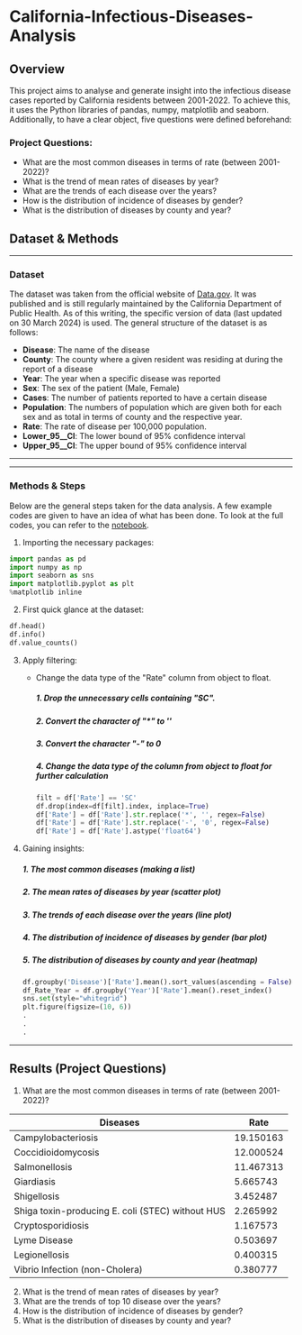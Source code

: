 # California-Infectious-Diseases-Analysis
## Overview
This project aims to analyse and generate insight into the infectious disease cases reported by California residents between 2001-2022. To achieve this, it uses the Python libraries of pandas, numpy, matplotlib and seaborn. Additionally, to have a clear object, five questions were defined beforehand:

### Project Questions:
* What are the most common diseases in terms of rate (between 2001-2022)?
* What is the trend of mean rates of diseases by year?
* What are the trends of each disease over the years?
* How is the distribution of incidence of diseases by gender?
* What is the distribution of diseases by county and year?

## Dataset & Methods

---
### Dataset
The dataset was taken from the official website of [Data.gov](https://catalog.data.gov/dataset/infectious-diseases-by-disease-county-year-and-sex-6e856). It was published and is still regularly maintained by the California Department of Public Health. As of this writing, the specific version of data (last updated on 30 March 2024) is used. The general structure of the dataset is as follows:
* **Disease**: The name of the disease
* **County**: The county where a given resident was residing at during the report of a disease
* **Year**: The year when a specific disease was reported
* **Sex**: The sex of the patient (Male, Female)
* **Cases**: The number of patients reported to have a certain disease
* **Population**: The numbers of population which are given both for each sex and as total in terms of county and the respective year.
* **Rate**: The rate of disease per 100,000 population.
* **Lower_95__CI**: The lower bound of 95% confidence interval
* **Upper_95__CI**: The upper bound of 95% confidence interval
---
---
### Methods & Steps
Below are the general steps taken for the data analysis. A few example codes are given to have an idea of what has been done. To look at the full codes, you can refer to the [notebook](aaa).
1. Importing the necessary packages:

```python
import pandas as pd
import numpy as np
import seaborn as sns
import matplotlib.pyplot as plt
%matplotlib inline
```

2. First quick glance at the dataset:
```python
df.head()
df.info()
df.value_counts()
```

3. Apply filtering:
   * Change the data type of the "Rate" column from object to float.
     ##### 1. Drop the unnecessary cells containing "SC".
     ##### 2. Convert the character of "*" to ''
     ##### 3. Convert the character "-" to 0
     ##### 4. Change the data type of the column from object to float for further calculation

      ```python
      filt = df['Rate'] == 'SC'
      df.drop(index=df[filt].index, inplace=True)
      df['Rate'] = df['Rate'].str.replace('*', '', regex=False)
      df['Rate'] = df['Rate'].str.replace('-', '0', regex=False)
      df['Rate'] = df['Rate'].astype('float64')
      ```
 4. Gaining insights:
    ##### 1. The most common diseases (*making a list*)
    ##### 2. The mean rates of diseases by year (*scatter plot*)
    ##### 3. The trends of each disease over the years (*line plot*)
    ##### 4. The distribution of incidence of diseases by gender (*bar plot*)
    ##### 5. The distribution of diseases by county and year (*heatmap*)
      ```python
      df.groupby('Disease')['Rate'].mean().sort_values(ascending = False)
      df_Rate_Year = df.groupby('Year')['Rate'].mean().reset_index()
      sns.set(style="whitegrid")
      plt.figure(figsize=(10, 6))
      .
      .
      .
      ```
---
## Results (Project Questions)
1. What are the most common diseases in terms of rate (between 2001-2022)?

|       Diseases     | Rate |
| -----------------  | -------- |
|Campylobacteriosis  |19.150163|
|Coccidioidomycosis  |12.000524|
|Salmonellosis	     |11.467313|
|Giardiasis	         |5.665743|
|Shigellosis	       |3.452487|
|Shiga toxin-producing E. coli (STEC) without HUS	|2.265992|
|Cryptosporidiosis	 |1.167573|
|Lyme Disease	|0.503697|
|Legionellosis	|0.400315|
|Vibrio Infection (non-Cholera)	|0.380777|
2. What is the trend of mean rates of diseases by year?
3. What are the trends of top 10 disease over the years?
4. How is the distribution of incidence of diseases by gender?
5. What is the distribution of diseases by county and year?
